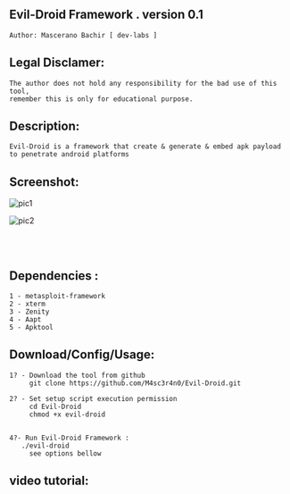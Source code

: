 ## Evil-Droid Framework . version 0.1 
    Author: Mascerano Bachir [ dev-labs ]

## Legal Disclamer:
    The author does not hold any responsibility for the bad use of this tool,
    remember this is only for educational purpose.

## Description:
    Evil-Droid is a framework that create & generate & embed apk payload to penetrate android platforms
 
## Screenshot:
![pic1](https://i.imgur.com/wCr6HYq.png)

![pic2](https://i.imgur.com/undefined.png)

<br /><br />

## Dependencies :
    1 - metasploit-framework
	2 - xterm
	3 - Zenity
	4 - Aapt
	5 - Apktool

## Download/Config/Usage:
    1? - Download the tool from github
         git clone https://github.com/M4sc3r4n0/Evil-Droid.git

    2? - Set setup script execution permission
         cd Evil-Droid
         chmod +x evil-droid


    4?- Run Evil-Droid Framework :
       ./evil-droid
         see options bellow	   
      

## video tutorial: 
